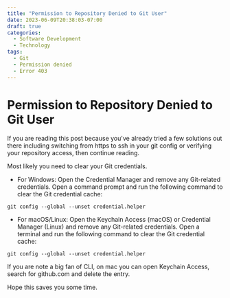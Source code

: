 ```yaml
---
title: "Permission to Repository Denied to Git User"
date: 2023-06-09T20:38:03-07:00
draft: true
categories:
  - Software Development
  - Technology
tags:
  - Git
  - Permission denied
  - Error 403
---
```


# Permission to Repository Denied to Git User

If you are reading this post because you've already tried a few solutions out there
including switching from https to ssh in your git config or verifying your repository
access, then continue reading.

Most likely you need to clear your Git credentials.

- For Windows:
Open the Credential Manager and remove any Git-related credentials.
Open a command prompt and run the following command to clear the Git credential cache:
```
git config --global --unset credential.helper
```

- For macOS/Linux:
Open the Keychain Access (macOS) or Credential Manager (Linux) and remove any Git-related credentials.
Open a terminal and run the following command to clear the Git credential cache:
```
git config --global --unset credential.helper
```

If you are note a big fan of CLI, on mac you can open Keychain Access,
search for github.com and delete the entry.

Hope this saves you some time.
